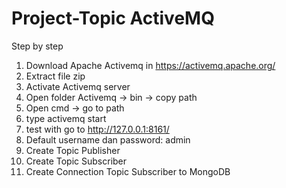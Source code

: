 # Project-Topic ActiveMQ

Step by step 
1. Download Apache Activemq in https://activemq.apache.org/
2. Extract file zip
3. Activate Activemq server 
4. Open folder Activemq -> bin -> copy path
5. Open cmd -> go to path 
6. type activemq start 
7. test with go to http://127.0.0.1:8161/
8. Default username dan password: admin 
9. Create Topic Publisher 
10. Create Topic Subscriber 
11. Create Connection Topic Subscriber to MongoDB 


	
	
	